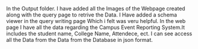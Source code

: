 In the Output folder. I have added all the Images of the Webpage created along with the query page to retrive the Data. I Have added a schema viewer in the query writing page Which i felt was veru helpful. 
In the web page I have all the data regarding the Campus Event Reporting System.It includes the student name, College Name, Attendece, ect. I can see access all the Data from the Data from the Database in json format.

